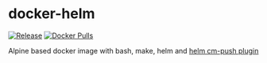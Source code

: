 # docker-helm

[![Release](https://github.com/mmontes11/docker-helm/actions/workflows/release.yaml/badge.svg)](https://github.com/mmontes11/docker-helm/actions/workflows/release.yaml)
[![Docker Pulls](https://img.shields.io/docker/pulls/mmontes11/helm)](https://hub.docker.com/r/mmontes11/helm)

Alpine based docker image with bash, make, helm and [helm cm-push plugin](https://github.com/chartmuseum/helm-push)
